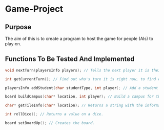 
# Game-Project

## Purpose
The aim of this is to create a program to host the game for people (AIs) to play on.

## Functions To Be Tested And Implemented
```c
void nextTurn(playersInfo players); // Tells the next player it is their turn.

int getCurrentTurn(); // Find out who's turn it is right now, to find out who's turn it is next.

playersInfo addStudent(char studentType, int player); // Add a student to a specific player. Returns the struct of the players.

board buildCampus(char* location, int player); // Build a campus for that player. Returns a struct of the board.

char* getTileInfo(char* location); // Returns a string with the information about that tile.

int rollDice(); // Returns a value on a dice.

board setBoardUp(); // Creates the board.
```
